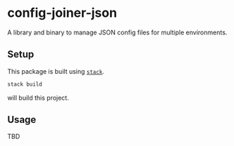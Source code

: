 # config-joiner-json


A library and binary to manage JSON config files for multiple environments. 

## Setup

This package is built using [`stack`](https://docs.haskellstack.org/en/stable/README/). 

```sh
stack build
```

will build this project. 

## Usage

TBD


